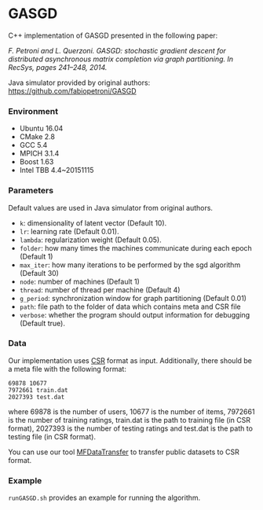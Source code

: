 # GASGD
C++ implementation of GASGD presented in the following paper:

*F. Petroni and L. Querzoni. GASGD: stochastic gradient descent for distributed asynchronous matrix completion via graph partitioning. In RecSys, pages 241–248, 2014.*
   
Java simulator provided by original authors: https://github.com/fabiopetroni/GASGD

### Environment

- Ubuntu 16.04
- CMake 2.8
- GCC 5.4
- MPICH 3.1.4
- Boost 1.63
- Intel TBB 4.4~20151115

### Parameters

Default values are used in Java simulator from original authors.

- `k`: dimensionality of latent vector (Default 10).
- `lr`: learning rate (Default 0.01).
- `lambda`: regularization weight (Default 0.05).
- `folder`: how many times the machines communicate during each epoch (Default 1)
- `max_iter`: how many iterations to be performed by the sgd algorithm (Default 30)
- `node`: number of machines (Default 1)
- `thread`: number of thread per machine (Default 4)
- `g_period`: synchronization window for graph partitioning (Default 0.01)
- `path`: file path to the folder of data which contains meta and CSR file
- `verbose`: whether the program should output information for debugging (Default true).

### Data
Our implementation uses [CSR](https://en.wikipedia.org/wiki/Sparse_matrix#Compressed_sparse_row_.28CSR.2C_CRS_or_Yale_format.29) format as input. Additionally, there should be a meta file with the following format:
```
69878 10677
7972661 train.dat
2027393 test.dat
```
where 69878 is the number of users, 10677 is the number of items, 7972661 is the number of training ratings, train.dat is the path to training file (in CSR format), 2027393 is the number of testing ratings and test.dat is the path to testing file (in CSR format).

You can use our tool [MFDataTransfer](https://github.com/Hui-Li/MFDataTransfer) to transfer public datasets to CSR format.

### Example
`runGASGD.sh` provides an example for running the algorithm.